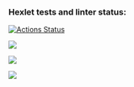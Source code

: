 ### Hexlet tests and linter status:
[![Actions Status](https://github.com/yonamin/frontend-project-46/workflows/hexlet-check/badge.svg)](https://github.com/yonamin/frontend-project-46/actions)

<a href="https://codeclimate.com/github/yonamin/frontend-project-46/maintainability"><img src="https://api.codeclimate.com/v1/badges/2e9d4b524ecafd792c3a/maintainability" /></a>

<a href="https://codeclimate.com/github/yonamin/frontend-project-46/test_coverage"><img src="https://api.codeclimate.com/v1/badges/2e9d4b524ecafd792c3a/test_coverage" /></a>

<a href="https://asciinema.org/a/J4qtb79hmY9bxF1ofd6KUAhJG" target="_blank"><img src="https://asciinema.org/a/J4qtb79hmY9bxF1ofd6KUAhJG.svg" /></a>